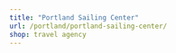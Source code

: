 ```yaml
---
title: "Portland Sailing Center"
url: /portland/portland-sailing-center/
shop: travel agency
---
```

